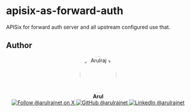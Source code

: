 # apisix-as-forward-auth
APISix for forward auth server and all upstream configured use that.




## Author

<p align="center">
  <a href="https://x.com/arulrajnet">
    <img src="https://github.com/arulrajnet.png?size=100" alt="Arulraj V" width="100" height="100" style="border-radius: 50%;" class="avatar-user">
  </a>
  <br>
  <strong>Arul</strong>
  <br>
  <a href="https://x.com/arulrajnet">
    <img src="https://img.shields.io/badge/Follow-%40arulrajnet-1DA1F2?style=for-the-badge&logo=x&logoColor=white" alt="Follow @arulrajnet on X">
  </a>
  <a href="https://github.com/arulrajnet">
    <img src="https://img.shields.io/badge/GitHub-arulrajnet-181717?style=for-the-badge&logo=github&logoColor=white" alt="GitHub @arulrajnet">
  </a>
  <a href="https://linkedin.com/in/arulrajnet">
    <img src="https://custom-icon-badges.demolab.com/badge/LinkedIn-arulrajnet-0A66C2?style=for-the-badge&logo=linkedin-white&logoColor=white" alt="LinkedIn @arulrajnet">
  </a>
</p>
